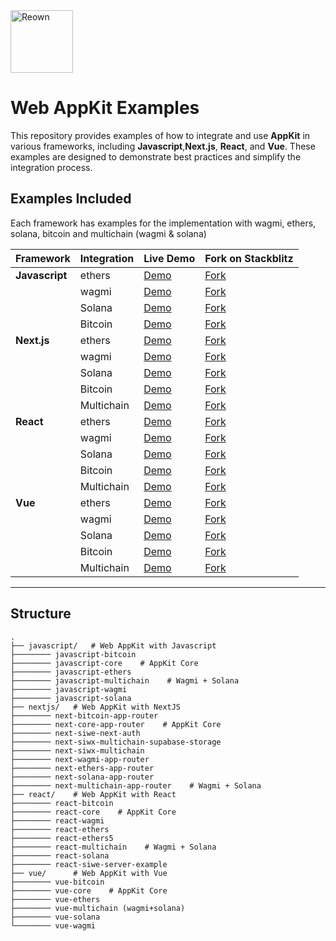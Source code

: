 <img src="https://github.com/user-attachments/assets/befd1901-8387-4a4c-8fbc-282dd9802889" height="100" alt="Reown">

# Web AppKit Examples


This repository provides examples of how to integrate and use **AppKit** in various frameworks, including **Javascript**,**Next.js**, **React**, and **Vue**. These examples are designed to demonstrate best practices and simplify the integration process.

## Examples Included

Each framework has examples for the implementation with wagmi, ethers, solana, bitcoin and multichain (wagmi & solana)

| Framework | Integration   | Live Demo                                                                                     | Fork on Stackblitz                                                                                              |
|-----------|---------------|-----------------------------------------------------------------------------------------------|---------------------------------------------------------------------------------------------------------------|
| **Javascript** | ethers        | [Demo](https://appkit-web-examples-javascript-ethers.reown.com/)                                   | [Fork](https://stackblitz.com/github/reown-com/appkit-web-examples/tree/main/javascript/javascript-ethers/)                |
|           | wagmi         | [Demo](https://appkit-web-examples-javascript-wagmi.reown.com/)                                    | [Fork](https://stackblitz.com/github/reown-com/appkit-web-examples/tree/main/javascript/javascript-wagmi/)                 |
|           | Solana        | [Demo](https://appkit-web-examples-javascript-solana.reown.com/)                                   | [Fork](https://stackblitz.com/github/reown-com/appkit-web-examples/tree/main/javascript/javascript-solana/)                |
|           | Bitcoin       | [Demo](https://appkit-web-examples-javascript-bitcoin.reown.com/)                                  | [Fork](https://stackblitz.com/github/reown-com/appkit-web-examples/tree/main/javascript/javascript-bitcoin/)              |
| **Next.js** | ethers        | [Demo](https://appkit-web-examples-next-ethers.reown.com/)                                   | [Fork](https://stackblitz.com/github/reown-com/appkit-web-examples/tree/main/nextjs/next-ethers-app-router/)                |
|           | wagmi         | [Demo](https://appkit-web-examples-next-wagmi.reown.com/)                                    | [Fork](https://stackblitz.com/github/reown-com/appkit-web-examples/tree/main/nextjs/next-wagmi-app-router/)                 |
|           | Solana        | [Demo](https://appkit-web-examples-next-solana.reown.com/)                                   | [Fork](https://stackblitz.com/github/reown-com/appkit-web-examples/tree/main/nextjs/next-solana-app-router/)                |
|           | Bitcoin       | [Demo](https://appkit-web-examples-next-bitcoin.reown.com/)                                  | [Fork](https://stackblitz.com/github/reown-com/appkit-web-examples/tree/main/nextjs/next-bitcoin-app-router/)              |
|           | Multichain    | [Demo](https://appkit-web-examples-next-multichain.reown.com/)                               | [Fork](https://stackblitz.com/github/reown-com/appkit-web-examples/tree/main/nextjs/next-multichain-app-router/)           |
| **React**  | ethers        | [Demo](https://appkit-web-examples-react-ethers.reown.com/)                                  | [Fork](https://stackblitz.com/github/reown-com/appkit-web-examples/tree/main/react/react-ethers/)              |
|           | wagmi         | [Demo](https://appkit-web-examples-react-wagmi.reown.com/)                                   | [Fork](https://stackblitz.com/github/reown-com/appkit-web-examples/tree/main/react/react-wagmi/)               |
|           | Solana        | [Demo](https://appkit-web-examples-react-solana.reown.com/)                                  | [Fork](https://stackblitz.com/github/reown-com/appkit-web-examples/tree/main/react/react-solana/)              |
|           | Bitcoin       | [Demo](https://appkit-web-examples-react-bitcoin.reown.com/)                                 | [Fork](https://stackblitz.com/github/reown-com/appkit-web-examples/tree/main/react/react-bitcoin/)             |
|           | Multichain    | [Demo](https://appkit-web-examples-react-multichain.reown.com/)                              | [Fork](https://stackblitz.com/github/reown-com/appkit-web-examples/tree/main/react/react-multichain/)          |
| **Vue**    | ethers        | [Demo](https://appkit-web-examples-vue-ethers.reown.com/)                                    | [Fork](https://stackblitz.com/github/reown-com/appkit-web-examples/tree/main/vue/vue-ethers/)                  |
|           | wagmi         | [Demo](https://appkit-web-examples-vue-wagmi.reown.com/)                                     | [Fork](https://stackblitz.com/github/reown-com/appkit-web-examples/tree/main/vue/vue-wagmi/)                   |
|           | Solana        | [Demo](https://appkit-web-examples-vue-solana.reown.com/)                                    | [Fork](https://stackblitz.com/github/reown-com/appkit-web-examples/tree/main/vue/vue-solana/)                  |
|           | Bitcoin       | [Demo](https://appkit-web-examples-vue-bitcoin.reown.com/)                                   | [Fork](https://stackblitz.com/github/reown-com/appkit-web-examples/tree/main/vue/vue-bitcoin/)                 |
|           | Multichain    | [Demo](https://appkit-web-examples-vue-multichain.reown.com/)                                | [Fork](https://stackblitz.com/github/reown-com/appkit-web-examples/tree/main/vue/vue-multichain/)              |


---

## Structure

```plaintext
.
├── javascript/   # Web AppKit with Javascript
├──────── javascript-bitcoin    
├──────── javascript-core    # AppKit Core
├──────── javascript-ethers
├──────── javascript-multichain    # Wagmi + Solana
├──────── javascript-wagmi
├──────── javascript-solana
├── nextjs/   # Web AppKit with NextJS
├──────── next-bitcoin-app-router
├──────── next-core-app-router    # AppKit Core
├──────── next-siwe-next-auth
├──────── next-siwx-multichain-supabase-storage
├──────── next-siwx-multichain
├──────── next-wagmi-app-router
├──────── next-ethers-app-router
├──────── next-solana-app-router
├──────── next-multichain-app-router    # Wagmi + Solana
├── react/    # Web AppKit with React
├──────── react-bitcoin
├──────── react-core    # AppKit Core
├──────── react-wagmi
├──────── react-ethers
├──────── react-ethers5
├──────── react-multichain    # Wagmi + Solana
├──────── react-solana
├──────── react-siwe-server-example
├── vue/      # Web AppKit with Vue
├──────── vue-bitcoin    
├──────── vue-core    # AppKit Core
├──────── vue-ethers
├──────── vue-multichain (wagmi+solana)
├──────── vue-solana
└──────── vue-wagmi
